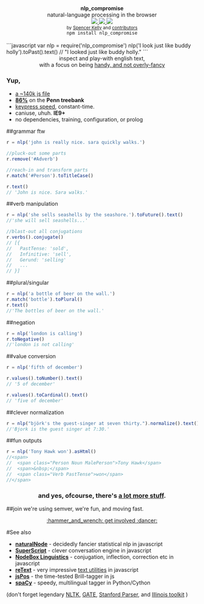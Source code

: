 <div align="center">
  <strong>nlp_compromise</strong>
  <div>natural-language processing in the browser</div>

  <a href="https://www.codacy.com/app/spencerkelly86/nlp_compromise">
    <img src="https://api.codacy.com/project/badge/grade/82cc8ebd98b64ed199d7be6021488062" />
  </a>
  <a href="https://npmjs.org/package/nlp_compromise">
    <img src="https://img.shields.io/npm/v/nlp_compromise.svg?style=flat-square" />
  </a>
  <a href="https://nodejs.org/api/documentation.html#documentation_stability_index">
    <img src="https://img.shields.io/badge/stability-experimental-orange.svg?style=flat-square" />
  </a>
</div>

<div align="center">
  <sub>
    by
    <a href="https://github.com/spencermountain">Spencer Kelly</a> and
    <a href="https://github.com/nlp-compromise/nlp_compromise/graphs/contributors">
      contributors
    </a>
  </sub>
</div>

<div align="center">
  <code>npm install nlp_compromise</code>
</div>
<br/>
```javascript
var nlp = require('nlp_compromise')
nlp('I look just like buddy holly').toPast().text()
// "I looked just like buddy holly."
```
<div align="center">
  inspect and play-with english text,
  <div>
    with a focus on being <a href="https://github.com/nlp-compromise/nlp_compromise/wiki/Justification">handy, and not overly-fancy</a>
  </div>
</div>

### Yup,
* [a ~140k js file](https://unpkg.com/nlp_compromise@latest/builds/nlp_compromise.min.js)
* **[86%](https://github.com/nlp-compromise/nlp_compromise/wiki/Accuracy)** on the **Penn treebank**
* [keypress speed](https://github.com/nlp-compromise/nlp_compromise/wiki/Performance), constant-time.
* caniuse, uhuh. **IE9+**
* no dependencies, training, configuration, or prolog

##grammar ftw
```javascript
r = nlp('john is really nice. sara quickly walks.')

//pluck-out some parts
r.remove('#Adverb')

//reach-in and transform parts
r.match('#Person').toTitleCase()

r.text()
// 'John is nice. Sara walks.'
```

##verb manipulation
```javascript
r = nlp('she sells seashells by the seashore.').toFuture().text()
//'she will sell seashells...'

//blast-out all conjugations
r.verbs().conjugate()
// [{
//   PastTense: 'sold',
//   Infinitive: 'sell',
//   Gerund: 'selling'
//   ...
// }]
```

##plural/singular
```javascript
r = nlp('a bottle of beer on the wall.')
r.match('bottle').toPlural()
r.text()
//'The bottles of beer on the wall.'
```

##negation
```javascript
r = nlp('london is calling')
r.toNegative()
//'london is not calling'
```

##value conversion
```javascript
r = nlp('fifth of december')

r.values().toNumber().text()
// '5 of december'

r.values().toCardinal().text()
// 'five of december'
```

##clever normalization
```javascript
r = nlp("björk's the guest-singer at seven thirty.").normalize().text()
//'Bjork is the guest singer at 7:30.'
```

##fun outputs
```javascript
r = nlp('Tony Hawk won').asHtml()
//<span>
//  <span class="Person Noun MalePerson">Tony Hawk</span>
//  <span>&nbsp;</span>
//  <span class="Verb PastTense">won</span>
//</span>
```
<h3 align="center">
  and yes, ofcourse, there's <a href="https://github.com/nlp-compromise/nlp_compromise/wiki/API">a lot more stuff</a>.
</h3>

##join
we're using semver, we're fun, and moving fast.
<div align="center">
  <a href="https://github.com/nlp-compromise/nlp_compromise/wiki/Contributing">:hammer_and_wrench: get involved :dancer:</a>
</div>

#See also
* **[naturalNode](https://github.com/NaturalNode/natural)** - decidedly fancier statistical nlp in javascript
* **[SuperScript](http://superscriptjs.com/)** - clever conversation engine in javascript
* **[NodeBox Linguistics](https://www.nodebox.net/code/index.php/Linguistics)** - conjugation, inflection, correction etc in javascript
* **[reText](https://github.com/wooorm/retext)** - very impressive [text utilities](https://github.com/wooorm/retext/blob/master/doc/plugins.md) in javascript
* **[jsPos](https://code.google.com/archive/p/jspos/)** - the time-tested Brill-tagger in js
* **[spaCy](https://spacy.io/)** - speedy, multilingual tagger in Python/Cython

(don't forget legendary
[NLTK](http://www.nltk.org/),
[GATE](https://gate.ac.uk),
[Stanford Parser](http://nlp.stanford.edu/software/lex-parser.shtml),
and
[Illinois toolkit](http://cogcomp.cs.illinois.edu/page/software/)
)
